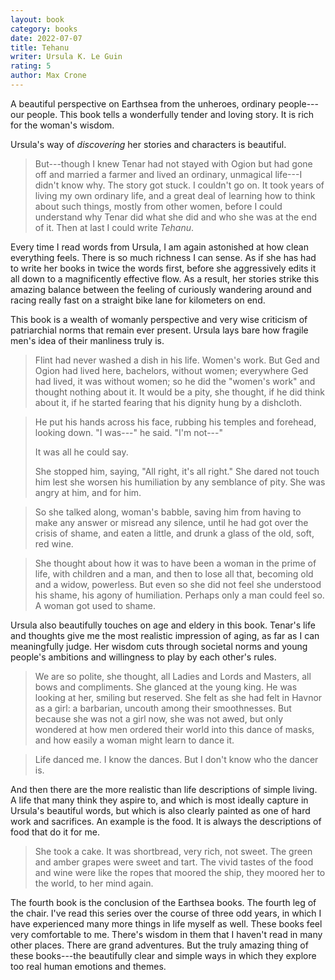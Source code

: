 ```yaml
---
layout: book
category: books
date: 2022-07-07
title: Tehanu
writer: Ursula K. Le Guin
rating: 5
author: Max Crone
---
```

A beautiful perspective on Earthsea from the unheroes, ordinary people---our people.
This book tells a wonderfully tender and loving story.
It is rich for the woman's wisdom.

Ursula's way of *discovering* her stories and characters is beautiful.

> But---though I knew Tenar had not stayed with Ogion but had gone off and married a farmer and lived an ordinary, unmagical life---I didn't know why.
> The story got stuck.
> I couldn't go on.
> It took years of living my own ordinary life, and a great deal of learning how to think about such things, mostly from other women, before I could understand why Tenar did what she did and who she was at the end of it.
> Then at last I could write *Tehanu*.

Every time I read words from Ursula, I am again astonished at how clean everything feels.
There is so much richness I can sense.
As if she has had to write her books in twice the words first, before she aggressively edits it all down to a magnificently effective flow.
As a result, her stories strike this amazing balance between the feeling of curiously wandering around and racing really fast on a straight bike lane for kilometers on end.

This book is a wealth of womanly perspective and very wise criticism of patriarchial norms that remain ever present.
Ursula lays bare how fragile men's idea of their manliness truly is.

> Flint had never washed a dish in his life.
> Women's work.
> But Ged and Ogion had lived here, bachelors, without women; everywhere Ged had lived, it was without women; so he did the "women's work" and thought nothing about it.
> It would be a pity, she thought, if he did think about it, if he started fearing that his dignity hung by a dishcloth.

> He put his hands across his face, rubbing his temples and forehead, looking down.
> "I was---" he said.
> "I'm not---"
>
> It was all he could say.
>
> She stopped him, saying, "All right, it's all right."
> She dared not touch him lest she worsen his humiliation by any semblance of pity.
> She was angry at him, and for him.

> So she talked along, woman's babble, saving him from having to make any answer or misread any silence, until he had got over the crisis of shame, and eaten a little, and drunk a glass of the old, soft, red wine.

> She thought about how it was to have been a woman in the prime of life, with children and a man, and then to lose all that, becoming old and a widow, powerless.
> But even so she did not feel she understood his shame, his agony of humiliation.
> Perhaps only a man could feel so.
> A woman got used to shame.

Ursula also beautifully touches on age and eldery in this book.
Tenar's life and thoughts give me the most realistic impression of aging, as far as I can meaningfully judge.
Her wisdom cuts through societal norms and young people's ambitions and willingness to play by each other's rules.

> We are so polite, she thought, all Ladies and Lords and Masters, all bows and compliments.
> She glanced at the young king.
> He was looking at her, smiling but reserved.
> She felt as she had felt in Havnor as a girl: a barbarian, uncouth among their smoothnesses.
> But because she was not a girl now, she was not awed, but only wondered at how men ordered their world into this dance of masks, and how easily a woman might learn to dance it.

> Life danced me.
> I know the dances.
> But I don't know who the dancer is.

And then there are the more realistic than life descriptions of simple living.
A life that many think they aspire to, and which is most ideally capture in Ursula's beautiful words, but which is also clearly painted as one of hard work and sacrifices.
An example is the food.
It is always the descriptions of food that do it for me.

> She took a cake.
> It was shortbread, very rich, not sweet.
> The green and amber grapes were sweet and tart.
> The vivid tastes of the food and wine were like the ropes that moored the ship, they moored her to the world, to her mind again.

The fourth book is the conclusion of the Earthsea books.
The fourth leg of the chair.
I've read this series over the course of three odd years, in which I have experienced many more things in life myself as well.
These books feel very comfortable to me.
There's wisdom in them that I haven't read in many other places.
There are grand adventures.
But the truly amazing thing of these books---the beautifully clear and simple ways in which they explore too real human emotions and themes.
